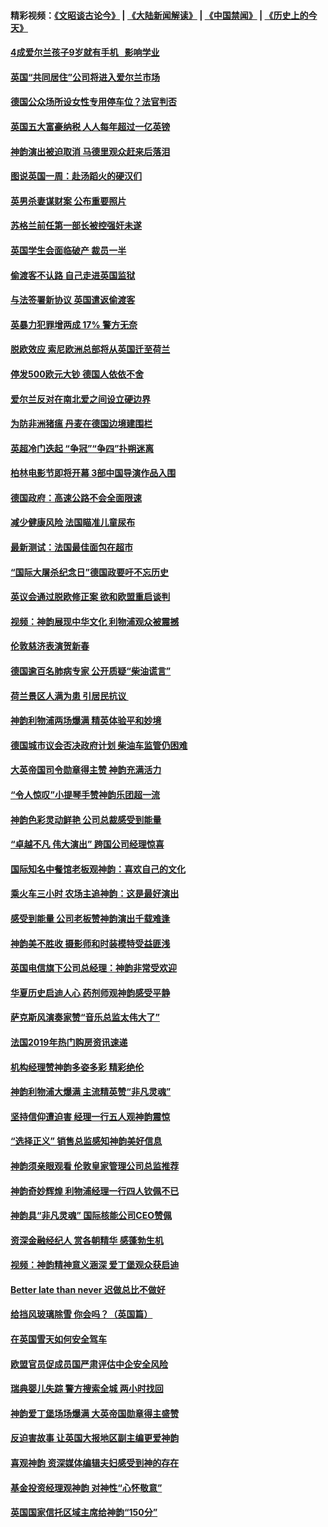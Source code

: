 #### 精彩视频：[《文昭谈古论今》](https://github.com/gfw-breaker/wenzhao) | [《大陆新闻解读》](https://github.com/gfw-breaker/ntdtv-comedy) | [《中国禁闻》](https://github.com/gfw-breaker/ntdtv-news) | [《历史上的今天》](https://github.com/gfw-breaker/today-in-history) 

#### [4成爱尔兰孩子9岁就有手机   影响学业](../pages/nsc974/n11018141.md?t=02030330) 

#### [英国“共同居住”公司将进入爱尔兰市场](../pages/nsc974/n11018074.md?t=02030330) 

#### [德国公众场所设女性专用停车位？法官判否](../pages/nsc974/n11018033.md?t=02030330) 

#### [英国五大富豪纳税 人人每年超过一亿英镑](../pages/nsc974/n11016706.md?t=02030330) 

#### [神韵演出被迫取消 马德里观众赶来后落泪](../pages/nsc974/n11016854.md?t=02030330) 

#### [图说英国一周：赴汤蹈火的硬汉们](../pages/nsc974/n11016810.md?t=02030330) 

#### [英男杀妻谋财案 公布重要照片](../pages/nsc974/n11016778.md?t=02030330) 

#### [苏格兰前任第一部长被控强奸未遂](../pages/nsc974/n11016772.md?t=02030330) 

#### [英国学生会面临破产 裁员一半](../pages/nsc974/n11016766.md?t=02030330) 

#### [偷渡客不认路 自己走进英国监狱](../pages/nsc974/n11016763.md?t=02030330) 

#### [与法签署新协议 英国遣返偷渡客](../pages/nsc974/n11016756.md?t=02030330) 

#### [英暴力犯罪增两成 17% 警方无奈](../pages/nsc974/n11016787.md?t=02030330) 

#### [脱欧效应 索尼欧洲总部将从英国迁至荷兰](../pages/nsc974/n11015209.md?t=02030330) 

#### [停发500欧元大钞 德国人依依不舍](../pages/nsc974/n11015417.md?t=02030330) 

#### [爱尔兰反对在南北爱之间设立硬边界](../pages/nsc974/n11015382.md?t=02030330) 

#### [为防非洲猪瘟 丹麦在德国边境建围栏](../pages/nsc974/n11014368.md?t=02030330) 

#### [英超冷门迭起 “争冠”“争四”扑朔迷离](../pages/nsc974/n11014053.md?t=02030330) 

#### [柏林电影节即将开幕 3部中国导演作品入围](../pages/nsc974/n11013824.md?t=02030330) 

#### [德国政府：高速公路不会全面限速](../pages/nsc974/n11013841.md?t=02030330) 

#### [减少健康风险 法国瞄准儿童尿布](../pages/nsc974/n11012630.md?t=02030330) 

#### [最新测试：法国最佳面包在超市](../pages/nsc974/n11012842.md?t=02030330) 

#### [“国际大屠杀纪念日”德国政要吁不忘历史](../pages/nsc974/n11012513.md?t=02030330) 

#### [英议会通过脱欧修正案 欲和欧盟重启谈判](../pages/nsc974/n11011622.md?t=02030330) 

#### [视频：神韵展现中华文化 利物浦观众被震撼](../pages/nsc974/n11011005.md?t=02030330) 

#### [伦敦慈济表演贺新春](../pages/nsc974/n11011139.md?t=02030330) 

#### [德国逾百名肺病专家 公开质疑“柴油谎言”](../pages/nsc974/n11010325.md?t=02030330) 

#### [荷兰景区人满为患 引居民抗议 ](../pages/nsc974/n11010747.md?t=02030330) 

#### [神韵利物浦两场爆满 精英体验平和妙境](../pages/nsc974/n11010417.md?t=02030330) 

#### [德国城市议会否决政府计划 柴油车监管仍困难](../pages/nsc974/n11010716.md?t=02030330) 

#### [大英帝国司令勋章得主赞 神韵充满活力](../pages/nsc974/n11009434.md?t=02030330) 

#### [“令人惊叹”小提琴手赞神韵乐团超一流](../pages/nsc974/n11009535.md?t=02030330) 

#### [神韵色彩灵动鲜艳 公司总裁感受到能量](../pages/nsc974/n11009391.md?t=02030330) 

#### [“卓越不凡 伟大演出” 跨国公司经理惊喜](../pages/nsc974/n11009359.md?t=02030330) 

#### [国际知名中餐馆老板观神韵：喜欢自己的文化](../pages/nsc974/n11009314.md?t=02030330) 

#### [乘火车三小时 农场主追神韵：这是最好演出](../pages/nsc974/n11009299.md?t=02030330) 

#### [感受到能量 公司老板赞神韵演出千载难逢](../pages/nsc974/n11009226.md?t=02030330) 

#### [神韵美不胜收 摄影师和时装模特受益匪浅](../pages/nsc974/n11009171.md?t=02030330) 

#### [英国电信旗下公司总经理：神韵非常受欢迎](../pages/nsc974/n11008992.md?t=02030330) 

#### [华夏历史启迪人心 药剂师观神韵感受平静](../pages/nsc974/n11007232.md?t=02030330) 

#### [萨克斯风演奏家赞“音乐总监太伟大了”](../pages/nsc974/n11007174.md?t=02030330) 

#### [法国2019年热门购房资讯速递](../pages/nsc974/n10947033.md?t=02030330) 

#### [机构经理赞神韵多姿多彩 精彩绝伦](../pages/nsc974/n11006484.md?t=02030330) 

#### [神韵利物浦大爆满 主流精英赞“非凡灵魂”](../pages/nsc974/n11006697.md?t=02030330) 

#### [坚持信仰遭迫害 经理一行五人观神韵震惊](../pages/nsc974/n11006523.md?t=02030330) 

#### [“选择正义” 销售总监感知神韵美好信息](../pages/nsc974/n11006437.md?t=02030330) 

#### [神韵须亲眼观看 伦敦皇家管理公司总监推荐](../pages/nsc974/n11006402.md?t=02030330) 

#### [神韵奇妙辉煌 利物浦经理一行四人钦佩不已](../pages/nsc974/n11006397.md?t=02030330) 

#### [神韵具“非凡灵魂” 国际核能公司CEO赞佩](../pages/nsc974/n11006353.md?t=02030330) 

#### [资深金融经纪人 赏各朝精华 感蓬勃生机](../pages/nsc974/n11006347.md?t=02030330) 

#### [视频：神韵精神意义涵深 爱丁堡观众获启迪](../pages/nsc974/n11004622.md?t=02030330) 

#### [Better late than never 迟做总比不做好](../pages/nsc974/n11004768.md?t=02030330) 

#### [给挡风玻璃除雪 你会吗？（英国篇）](../pages/nsc974/n11004765.md?t=02030330) 

#### [在英国雪天如何安全驾车](../pages/nsc974/n11004758.md?t=02030330) 

#### [欧盟官员促成员国严肃评估中企安全风险](../pages/nsc974/n11004719.md?t=02030330) 

#### [瑞典婴儿失踪 警方搜索全城 两小时找回](../pages/nsc974/n11004065.md?t=02030330) 

#### [神韵爱丁堡场场爆满 大英帝国勋章得主盛赞](../pages/nsc974/n11003114.md?t=02030330) 

#### [反迫害故事 让英国大报地区副主编更爱神韵](../pages/nsc974/n11003184.md?t=02030330) 

#### [喜观神韵 资深媒体编辑夫妇感受到神的存在](../pages/nsc974/n11003116.md?t=02030330) 

#### [基金投资经理观神韵 对神性“心怀敬意”](../pages/nsc974/n11003069.md?t=02030330) 

#### [英国国家信托区域主席给神韵“150分”](../pages/nsc974/n11003048.md?t=02030330) 

